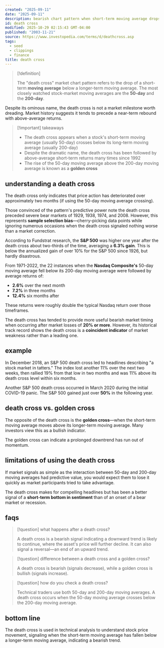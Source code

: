 ```yaml
---
created: "2025-09-11"
date: "2025-09-11"
description: bearish chart pattern when short-term moving average drops below long-term moving average, often followed by above-average returns.
id: death cross
modified: 2025-10-29 02:15:43 GMT-04:00
published: "2003-11-21"
source: https://www.investopedia.com/terms/d/deathcross.asp
tags:
  - seed
  - clippings
  - finance
title: death cross
---
```


> [!definition]
>
> The "death cross" market chart pattern refers to the drop of a short-term **moving average** below a longer-term moving average. The most closely watched stock-market moving averages are the **50-day** and the **200-day**.

Despite its ominous name, the death cross is not a market milestone worth dreading. Market history suggests it tends to precede a near-term rebound with above-average returns.

> [!important] takeaways
>
> - The death cross appears when a stock's short-term moving average (usually 50-day) crosses below its long-term moving average (usually 200-day)
> - Despite the dramatic name, the death cross has been followed by above-average short-term returns many times since 1992
> - The rise of the 50-day moving average above the 200-day moving average is known as a **golden cross**

## understanding a death cross

The death cross only indicates that price action has deteriorated over approximately two months (if using the 50-day moving average crossing).

Those convinced of the pattern's predictive power note the death cross preceded severe bear markets of 1929, 1938, 1974, and 2008. However, this represents **sample selection bias**—cherry-picking data points while ignoring numerous occasions when the death cross signaled nothing worse than a market correction.

According to Fundstrat research, the **S&P 500** was higher one year after the death cross about two-thirds of the time, averaging a **6.3% gain**. This is below the annualized gain of over 10% for the S&P 500 since 1926, but hardly disastrous.

From 1971-2022, the 22 instances when the **Nasdaq Composite's** 50-day moving average fell below its 200-day moving average were followed by average returns of:

- **2.6%** over the next month
- **7.2%** in three months
- **12.4%** six months after

These returns were roughly double the typical Nasdaq return over those timeframes.

The death cross has tended to provide more useful bearish market timing when occurring after market losses of **20% or more**. However, its historical track record shows the death cross is a **coincident indicator** of market weakness rather than a leading one.

## example

In December 2018, an S&P 500 death cross led to headlines describing "a stock market in tatters." The index lost another 11% over the next two weeks, then rallied 19% from that low in two months and was 11% above its death cross level within six months.

Another S&P 500 death cross occurred in March 2020 during the initial COVID-19 panic. The S&P 500 gained just over **50%** in the following year.

## death cross vs. golden cross

The opposite of the death cross is the **golden cross**—when the short-term moving average moves above its longer-term moving average. Many investors view this as a bullish indicator.

The golden cross can indicate a prolonged downtrend has run out of momentum.

## limitations of using the death cross

If market signals as simple as the interaction between 50-day and 200-day moving averages had predictive value, you would expect them to lose it quickly as market participants tried to take advantage.

The death cross makes for compelling headlines but has been a better signal of a **short-term bottom in sentiment** than of an onset of a bear market or recession.

## faqs

> [!question] what happens after a death cross?
>
> A death cross is a bearish signal indicating a downward trend is likely to continue, where the asset's price will further decline. It can also signal a reversal—an end of an upward trend.

> [!question] difference between a death cross and a golden cross?
>
> A death cross is bearish (signals decrease), while a golden cross is bullish (signals increase).

> [!question] how do you check a death cross?
>
> Technical traders use both 50-day and 200-day moving averages. A death cross occurs when the 50-day moving average crosses below the 200-day moving average.

## bottom line

The death cross is used in technical analysis to understand stock price movement, signaling when the short-term moving average has fallen below a longer-term moving average, indicating a bearish trend.
